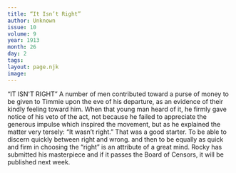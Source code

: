 ```yaml
---
title: “It Isn’t Right”
author: Unknown
issue: 10
volume: 9
year: 1913
month: 26
day: 2
tags:
layout: page.njk
image:
---
```

 “IT ISN'T RIGHT”    A number of men contributed toward a purse of money to be given to Timmie upon the eve of his departure, as an evidence of their kindly feeling toward him. When that young man heard of it, he firmly gave notice of his veto of the act, not because he failed to appreciate the generous impulse which inspired the movement, but as he explained the matter very tersely: “It wasn’t right.” That was a good starter. To be able to discern quickly between right and wrong. and then to be equally as quick and firm in choosing the “right” is an attribute of a great mind.       Rocky has submitted his masterpiece and if it passes the Board of Censors, it will be published next week. 
